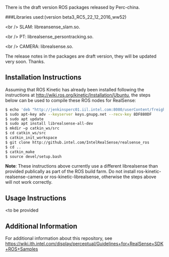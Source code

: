 There is the draft version ROS packages released by Perc-china.

###Libraries used:(version beta3_RC5_22_12_2016_ww52)

<br /\>    SLAM: libreansense_slam.so. 

<br /\>    PT: librealsense_persontracking.so. 

<br /\>    CAMERA: librealsense.so. 

The release notes in the packages are draft version, they will be updated very soon. Thanks.
 
## Installation Instructions

Assuming that ROS Kinetic has already been installed following the instructions at http://wiki.ros.org/kinetic/Installation/Ubuntu, the steps below can be used to compile these ROS nodes for RealSense:
```bash
$ echo 'deb "http://jenkinsperc01.iil.intel.com:8080/userContent/freight" xenial main' | sudo tee /etc/apt/sources.list.d/realsense-internal-latest.list
$ sudo apt-key adv --keyserver keys.gnupg.net --recv-key 8DF880DF
$ sudo apt update
$ sudo apt install librealsense-all-dev
$ mkdir –p catkin_ws/src
$ cd catkin_ws/src
$ catkin_init_workspace
$ git clone http://github.intel.com/IntelRealSense/realsense_ros
$ cd ..
$ catkin_make
$ source devel/setup.bash
```

**Note**: These instructions above currently use a different librealsense than provided publically as part of the ROS build farm.  Do not install ros-kinetic-realsense-camera or ros-kinetic-librealsense, otherwise the steps above will not work correctly. 

## Usage Instructions
<to be provided

## Additional Information
For additional information about this repository, see https://wiki.ith.intel.com/display/perceptual/Guidelines+for+RealSense+SDK+ROS+Samples
